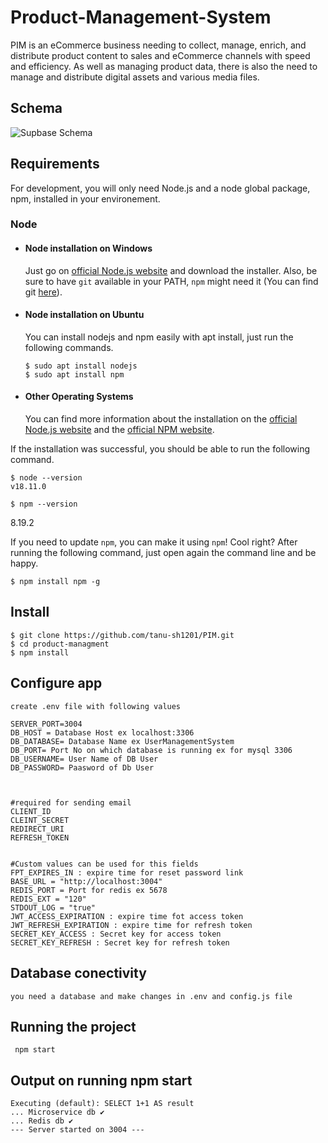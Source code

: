 # Product-Management-System

PIM is an eCommerce business needing to collect, manage, enrich, and distribute product content to sales and eCommerce channels with speed and efficiency. As well as managing product data, there is also the need to manage and distribute digital assets and various media files.

## Schema

![Supbase Schema](https://user-images.githubusercontent.com/114575157/210393190-b626c025-50a5-4476-83dc-b778d92b3cc3.png)


## Requirements

For development, you will only need Node.js and a node global package, npm, installed in your environement.

### Node

- #### Node installation on Windows

  Just go on [official Node.js website](https://nodejs.org/) and download the installer.
  Also, be sure to have `git` available in your PATH, `npm` might need it (You can find git [here](https://git-scm.com/)).

- #### Node installation on Ubuntu

  You can install nodejs and npm easily with apt install, just run the following commands.

      $ sudo apt install nodejs
      $ sudo apt install npm

- #### Other Operating Systems
  You can find more information about the installation on the [official Node.js website](https://nodejs.org/) and the [official NPM website](https://npmjs.org/).

If the installation was successful, you should be able to run the following command.

    $ node --version
    v18.11.0

    $ npm --version

8.19.2

If you need to update `npm`, you can make it using `npm`! Cool right? After running the following command, just open again the command line and be happy.

    $ npm install npm -g

###

## Install

    $ git clone https://github.com/tanu-sh1201/PIM.git
    $ cd product-managment
    $ npm install

## Configure app

    create .env file with following values

    SERVER_PORT=3004
    DB_HOST = Database Host ex localhost:3306
    DB_DATABASE= Database Name ex UserManagementSystem
    DB_PORT= Port No on which database is running ex for mysql 3306
    DB_USERNAME= User Name of DB User
    DB_PASSWORD= Paasword of Db User



    #required for sending email
    CLIENT_ID
    CLEINT_SECRET
    REDIRECT_URI
    REFRESH_TOKEN


    #Custom values can be used for this fields
    FPT_EXPIRES_IN : expire time for reset password link
    BASE_URL = "http://localhost:3004"
    REDIS_PORT = Port for redis ex 5678
    REDIS_EXT = "120"
    STDOUT_LOG = "true"
    JWT_ACCESS_EXPIRATION : expire time fot access token
    JWT_REFRESH_EXPIRATION : expire time for refresh token
    SECRET_KEY_ACCESS : Secret key for access token
    SECRET_KEY_REFRESH : Secret key for refresh token

## Database conectivity

    you need a database and make changes in .env and config.js file

## Running the project

     npm start

## Output on running npm start

    Executing (default): SELECT 1+1 AS result
    ... Microservice db ✔
    ... Redis db ✔
    --- Server started on 3004 ---

